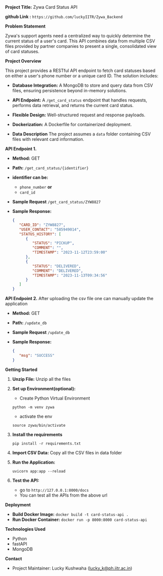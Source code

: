 **Project Title:** Zywa Card Status API

**github Link :** `https://github.com/luckyIITR/Zywa_Backend`

**Problem Statement**

Zywa's support agents need a centralized way to quickly determine the current status of a user's card. This API combines data from multiple CSV files provided by partner companies to present a single, consolidated view of card statuses.

**Project Overview**

This project provides a RESTful API endpoint to fetch card statuses based on either a user's phone number or a unique card ID. The solution includes:

* **Database Integration:** A MongoDB to store and query data from CSV files, ensuring persistence beyond in-memory solutions.
* **API Endpoint:**  A `/get_card_status` endpoint that handles requests, performs data retrieval, and returns the current card status.
* **Flexible Design:**  Well-structured request and response payloads. 
* **Dockerization:** A Dockerfile for containerized deployment.

* **Data Description**  The project assumes a `data` folder containing CSV files with relevant card information. 

**API Endpoint 1.**

* **Method:** GET
* **Path:**  `/get_card_status/{identifier}`
* **identifier can be:**
   * `phone_number` **or**
   * `card_id` 
* **Sample Request** `/get_card_status/ZYW8827`
* **Sample Response:**

   ```json
   {
      "CARD_ID": "ZYW8827",
      "USER_CONTACT": "585949014",
      "STATUS_HISTORY": [
         {
            "STATUS": "PICKUP",
            "COMMENT": "",
            "TIMESTAMP": "2023-11-12T23:59:00"
         },
         {
            "STATUS": "DELIVERED",
            "COMMENT": "DELIVERED",
            "TIMESTAMP": "2023-11-13T09:34:56"
         }
      ]
   }
   ```

**API Endpoint 2.**
After uploading the csv file one can manually update the application
* **Method:** GET
* **Path:**  `/update_db`
* **Sample Request** `/update_db`
* **Sample Response:**

   ```json
   {
      "msg": "SUCCESS"
   }
   ```


**Getting Started**

1. **Unzip File:** Unzip all the files 
2. **Set up Environment(optional):** 
   * Create Python Virtual Environment
   ```
   python -m venv zywa
   ```
   * activate the env
   ```
   source zywa/bin/activate
   ```
3. **Install the requirements**
   ```
   pip install -r requirements.txt
   ```
4. **Import CSV Data:**  Copy all the CSV files in data folder
5. **Run the Application:**  
   ```
   uvicorn app:app --reload 
   ```

8. **Test the API:** 
   * go to `http://127.0.0.1:8000/docs`
   * You can test all the APIs from the above url

**Deployment**

* **Build Docker Image:**  `docker build -t card-status-api .`
* **Run Docker Container:** `docker run -p 8000:8000 card-status-api`

**Technologies Used**

* Python
* fastAPI
* MongoDB

**Contact**

* Project Maintainer: Lucky Kushwaha (lucky_k@ph.iitr.ac.in)
